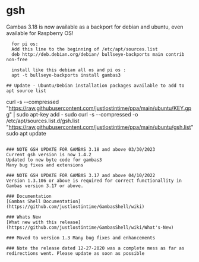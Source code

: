 # gsh

Gambas 3.18 is now available as a backport for debian and ubuntu, even available for Raspberry OS!
```
  for pi os:
  Add this line to the beginning of /etc/apt/sources.list
  deb http://deb.debian.org/debian/ bullseye-backports main contrib non-free

  install like this debian all os and pi os :
  apt -t bullseye-backports install gambas3

## Update - Ubuntu/Debian installation packages available to add to apt source list

```
curl -s --compressed "https://raw.githubusercontent.com/justlostintime/ppa/main/ubuntu/KEY.gpg" | sudo apt-key add -
sudo curl -s --compressed -o /etc/apt/sources.list.d/gsh.list "https://raw.githubusercontent.com/justlostintime/ppa/main/ubuntu/gsh.list"
sudo apt update
```

### NOTE GSH UPDATE FOR GAMBAS 3.18 and above 03/30/2023
Current gsh version is now 1.4.2
Updated to new byte code for gambas3
Many bug fixes and extensions

### NOTE GSH UPDATE FOR GAMBAS 3.17 and above 04/10/2022
Version 1.3.106 or above is required for correct functionallity in 
Gambas version 3.17 or above.

### Documentation
[Gambas Shell Documentation](https://github.com/justlostintime/GambasShell/wiki)

### Whats New
[What new with this release](https://github.com/justlostintime/GambasShell/wiki/What's-New)

### Moved to version 1.3 Many bug fixes and enhancements

### Note the release dated 12-27-2020 was a complete mess as far as redirections went. Please update as soon as possible
